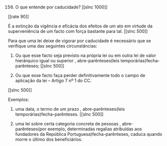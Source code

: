 156. O que entende por caducidade?
[[slnc 1000]]

[[rate 90]]

É a extinção da vigência e eficácia dos efeitos de um ato em virtude da superveniência de um facto com força bastante para tal.
[[slnc 500]]

Para que uma lei deixe de vigorar por caducidade é necessário que se verifique uma das seguintes circunstâncias:

1) Ou que esse facto seja previsto na própria lei ou em outra lei de valor hierárquico igual ou superior , abre-parênteses(leis temporárias)fecha-parênteses;
[[slnc 500]]

2) Ou que esse facto faça perder definitivamente todo o campo de aplicação da lei – Artigo 7 nº 1 do CC.

[[slnc 500]]


Exemplos:

1) uma data, o termo de um prazo , abre-parênteses(leis temporárias)fecha-parênteses.
[[slnc 500]]

2) uma lei sobre certa categoria concreta de pessoas , abre-parênteses(por exemplo, determinadas regalias atribuídas aos fundadores da República Portuguesa)fecha-parênteses, caduca quando morre o último dos beneficiários.
